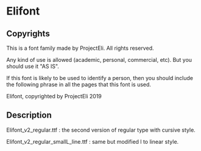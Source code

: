 # Elifont
## Copyrights
This is a font family made by ProjectEli. All rights reserved.

Any kind of use is allowed (academic, personal, commercial, etc). But you should use it "AS IS".

If this font is likely to be used to identify a person, then you should include the following phrase in all the pages that this font is used.

Elifont, copyrighted by ProjectEli 2019

## Description
Elifont_v2_regular.ttf : the second version of regular type with cursive style.

Elifont_v2_regular_smallL_line.ttf : same but modified l to linear style.
